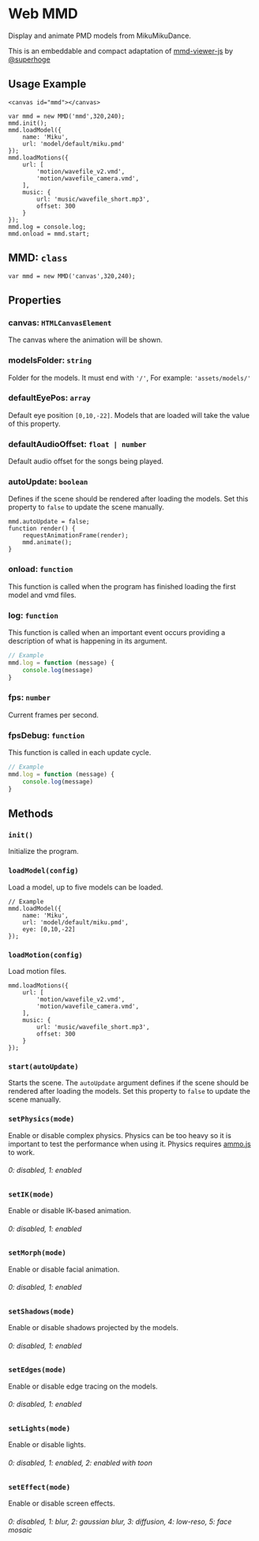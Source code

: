# Web MMD
Display and animate PMD models from MikuMikuDance.

This is an embeddable and compact adaptation of [mmd-viewer-js](https://github.com/takahirox/mmd-viewer-js) by [@superhoge](https://twitter.com/superhoge)

## Usage Example
```
<canvas id="mmd"></canvas>
```
```
var mmd = new MMD('mmd',320,240);
mmd.init();
mmd.loadModel({
	name: 'Miku',
	url: 'model/default/miku.pmd'
});
mmd.loadMotions({
	url: [
		'motion/wavefile_v2.vmd',
		'motion/wavefile_camera.vmd',
	],
	music: {
		url: 'music/wavefile_short.mp3',
		offset: 300
	}
});
mmd.log = console.log;
mmd.onload = mmd.start;
```
## MMD: ```class```
```
var mmd = new MMD('canvas',320,240);
```

## Properties

### canvas: ```HTMLCanvasElement```
The canvas where the animation will be shown.

### modelsFolder: ```string```
Folder for the models.
It must end with ```'/'```, For example: ```'assets/models/'```

### defaultEyePos: ```array```
Default eye position ```[0,10,-22]```.
Models that are loaded will take the value of this property.

### defaultAudioOffset: ```float | number```
Default audio offset for the songs being played.

### autoUpdate: ```boolean```
Defines if the scene should be rendered after loading the models.
Set this property to ```false``` to update the scene manually.

```
mmd.autoUpdate = false;
function render() {
	requestAnimationFrame(render);
	mmd.animate();
}
```

### onload: ```function```
This function is called when the program has finished loading the first model and vmd files.

### log: ```function```
This function is called when an important event occurs providing a description of what is happening in its argument.

```javascript
// Example
mmd.log = function (message) {
	console.log(message)
}
```

### fps: ```number```
Current frames per second.

### fpsDebug: ```function```
This function is called in each update cycle.
```javascript
// Example
mmd.log = function (message) {
	console.log(message)
}
```

## Methods

### ```init()```
Initialize the program.

### ```loadModel(config)```
Load a model, up to five models can be loaded.

```
// Example
mmd.loadModel({
	name: 'Miku',
	url: 'model/default/miku.pmd',
	eye: [0,10,-22]
});
```

### ```loadMotion(config)```
Load motion files.

```
mmd.loadMotions({
	url: [
		'motion/wavefile_v2.vmd',
		'motion/wavefile_camera.vmd',
	],
	music: {
		url: 'music/wavefile_short.mp3',
		offset: 300
	}
});
```

### ```start(autoUpdate)```
Starts the scene. The ```autoUpdate``` argument defines if the scene should be rendered after loading the models.
Set this property to ```false``` to update the scene manually.

### ```setPhysics(mode)```
Enable or disable complex physics. Physics can be too heavy so it is important to test the performance when using it. Physics requires [ammo.js](https://cdn.jsdelivr.net/npm/ammo.js) to work.

###### 0: disabled, 1: enabled

### ```setIK(mode)```
Enable or disable IK-based animation.

###### 0: disabled, 1: enabled


### ```setMorph(mode)```
Enable or disable facial animation.

###### 0: disabled, 1: enabled


### ```setShadows(mode)```
Enable or disable shadows projected by the models.

###### 0: disabled, 1: enabled


### ```setEdges(mode)```
Enable or disable edge tracing on the models.

###### 0: disabled, 1: enabled


### ```setLights(mode)```
Enable or disable lights.

###### 0: disabled, 1: enabled, 2: enabled with toon

### ```setEffect(mode)```
Enable or disable screen effects.

###### 0: disabled, 1: blur, 2: gaussian blur, 3: diffusion, 4: low-reso, 5: face mosaic